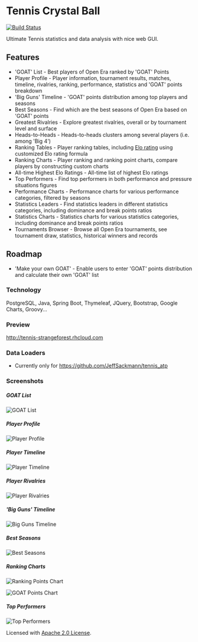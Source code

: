 # Tennis Crystal Ball

[![Build Status](https://travis-ci.org/mcekovic/tennis-crystal-ball.svg?branch=master)](https://travis-ci.org/mcekovic/tennis-crystal-ball)

Ultimate Tennis statistics and data analysis with nice web GUI.

## Features

- 'GOAT' List - Best players of Open Era ranked by 'GOAT' Points
- Player Profile - Player information, tournament results, matches, timeline, rivalries, ranking, performance, statistics and 'GOAT' points breakdown
- 'Big Guns' Timeline - 'GOAT' points distribution among top players and seasons
- Best Seasons - Find which are the best seasons of Open Era based on 'GOAT' points
- Greatest Rivalries - Explore greatest rivalries, overall or by tournament level and surface
- Heads-to-Heads - Heads-to-heads clusters among several players (i.e. among 'Big 4')
- Ranking Tables - Player ranking tables, including [Elo rating](https://en.wikipedia.org/wiki/Elo_rating_system) using customized Elo rating formula
- Ranking Charts - Player ranking and ranking point charts, compare players by constructing custom charts
- All-time Highest Elo Ratings - All-time list of highest Elo ratings
- Top Performers - Find top performers in both performance and pressure situations figures
- Performance Charts - Performance charts for various performance categories, filtered by seasons
- Statistics Leaders - Find statistics leaders in different statistics categories, including dominance and break points ratios
- Statistics Charts - Statistics charts for various statistics categories, including dominance and break points ratios
- Tournaments Browser - Browse all Open Era tournaments, see tournament draw, statistics, historical winners and records

## Roadmap

- 'Make your own GOAT' - Enable users to enter 'GOAT' points distribution and calculate their own 'GOAT' list

### Technology

PostgreSQL, Java, Spring Boot, Thymeleaf, JQuery, Bootstrap, Google Charts, Groovy...

### Preview
http://tennis-strangeforest.rhcloud.com

### Data Loaders
- Currently only for https://github.com/JeffSackmann/tennis_atp

### Screenshots

##### GOAT List
![GOAT List](https://github.com/mcekovic/open-box/blob/master/GOATList.png?raw=true)

##### Player Profile
![Player Profile](https://github.com/mcekovic/open-box/blob/master/PlayerProfile.png?raw=true)

##### Player Timeline
![Player Timeline](https://github.com/mcekovic/open-box/blob/master/PlayerTimeline.png?raw=true)

##### Player Rivalries
![Player Rivalries](https://github.com/mcekovic/open-box/blob/master/PlayerRivalries.png?raw=true)

##### 'Big Guns' Timeline
![Big Guns Timeline](https://github.com/mcekovic/open-box/blob/master/BigGunsTimeline.png?raw=true)

##### Best Seasons
![Best Seasons](https://github.com/mcekovic/open-box/blob/master/BestSeasons.png?raw=true)

##### Ranking Charts
![Ranking Points Chart](https://github.com/mcekovic/open-box/blob/master/RankingChart.png?raw=true)

![GOAT Points Chart](https://github.com/mcekovic/open-box/blob/master/RankingChart2.png?raw=true)

##### Top Performers
![Top Performers](https://github.com/mcekovic/open-box/blob/master/TopPerformers.png?raw=true)

Licensed with [Apache 2.0 License](http://www.apache.org/licenses/LICENSE-2.0).